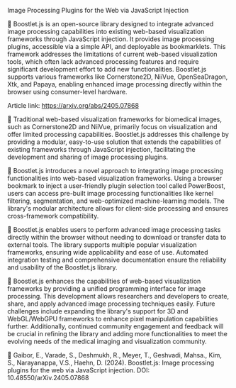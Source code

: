 Image Processing Plugins for the Web via JavaScript Injection

📌 Boostlet.js is an open-source library designed to integrate advanced image processing capabilities into existing web-based visualization frameworks through JavaScript injection. It provides image processing plugins, accessible via a simple API, and deployable as bookmarklets. This framework addresses the limitations of current web-based visualization tools, which often lack advanced processing features and require significant development effort to add new functionalities. Boostlet.js supports various frameworks like Cornerstone2D, NiiVue, OpenSeaDragon, Xtk, and Papaya, enabling enhanced image processing directly within the browser using consumer-level hardware.

Article link: https://arxiv.org/abs/2405.07868

🔹 Traditional web-based visualization frameworks for biomedical images, such as Cornerstone2D and NiiVue, primarily focus on visualization and offer limited processing capabilities. Boostlet.js addresses this challenge by providing a modular, easy-to-use solution that extends the capabilities of existing frameworks through JavaScript injection, facilitating the development and sharing of image processing plugins.

🔹 Boostlet.js introduces a novel approach to integrating image processing functionalities into web-based visualization frameworks. Using a browser bookmark to inject a user-friendly plugin selection tool called PowerBoost, users can access pre-built image processing functionalities like kernel filtering, segmentation, and web-optimized machine-learning models. The library's modular architecture allows for client-side processing and ensures cross-framework compatibility.

🔹 Boostlet.js enables users to perform advanced image processing tasks directly within the browser without needing to download or transfer data to external tools. The library supports multiple popular visualization frameworks, ensuring wide applicability and ease of use. Automated integration testing and comprehensive documentation ensure the reliability and usability of the Boostlet.js library.

🔹 Boostlet.js enhances the capabilities of web-based visualization frameworks by providing a unified programming interface for image processing. This development allows researchers and developers to create, share, and apply advanced image processing techniques easily. Future challenges include expanding the library's support for 3D and WebGL/WebGPU frameworks to enhance pixel manipulation capabilities further. Additionally, continued community engagement and feedback will be crucial in refining the library and adding more functionalities to meet the evolving needs of the medical imaging and visualization community.

📑 Gaibor, E., Varade, S., Deshmukh, R., Meyer, T., Geshvadi, Mahsa., Kim, S., Narayanappa, V.S., Haehn, D. (2024).  Boostlet.js: Image processing plugins for the web via JavaScript injection. DOI: 10.48550/arXiv.2405.07868